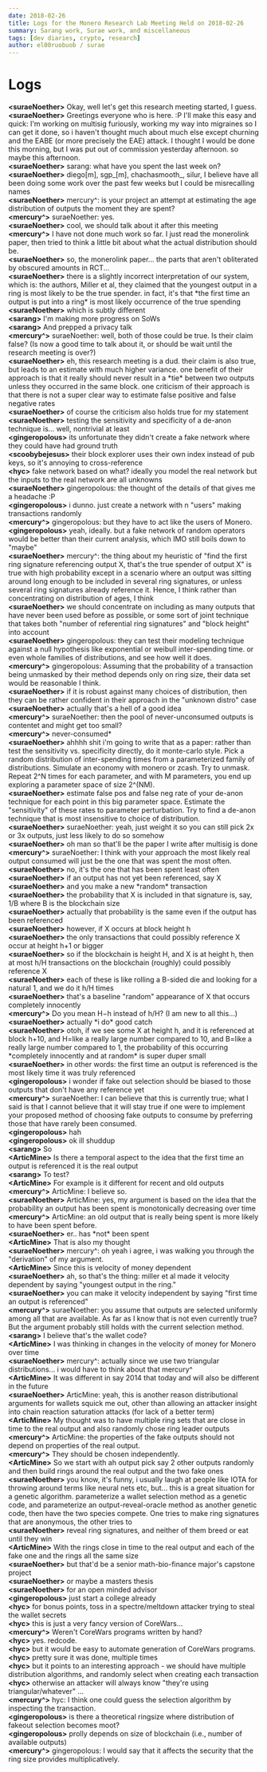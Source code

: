```yaml
---
date: 2018-02-26
title: Logs for the Monero Research Lab Meeting Held on 2018-02-26
summary: Sarang work, Surae work, and miscellaneous
tags: [dev diaries, crypto, research]
author: el00ruobuob / surae
---
```


# Logs  

**\<suraeNoether>** Okay, well let's get this research meeting started, I guess.   
**\<suraeNoether>** Greetings everyone who is here. :P I'll make this easy and quick: I'm working on multisig furiously, working my way into migraines so I can get it done, so i haven't thought much about much else except churning and the EABE (or more precisely the EAE) attack. I thought I would be done this morning, but I was put out of commission yesterday afternoon. so maybe this afternoon.   
**\<suraeNoether>** sarang: what have you spent the last week on?  
**\<suraeNoether>** diego[m], sgp\_[m], chachasmooth\_, silur, I believe have all been doing some work over the past few weeks but I could be misrecalling names  
**\<suraeNoether>** mercury^: is your project an attempt at estimating the age distribution of outputs the moment they are spent?  
**\<mercury^>** suraeNoether: yes.  
**\<suraeNoether>** cool, we should talk about it after this meeting  
**\<mercury^>** I have not done much work so far.  I just read the monerolink paper, then tried to think a little bit about what the actual distribution should be.  
**\<suraeNoether>** so, the monerolink paper... the parts that aren't obliterated by obscured amounts in RCT...   
**\<suraeNoether>** there is a slightly incorrect interpretation of our system, which is: the authors, Miller et al, they claimed that the youngest output in a ring is most likely to be the true spender. in fact, it's that \*the first time an output is put into a  ring\* is most likely occurrence of the true spending  
**\<suraeNoether>** which is subtly different  
**\<sarang>** I'm making more progress on SoWs  
**\<sarang>** And prepped a privacy talk  
**\<mercury^>** suraeNoether: well, both of those could be true. Is their claim false? (Is now a good time to talk about it, or should be wait until the research meeting is over?)  
**\<suraeNoether>** eh, this research meeting is a dud. their claim is also true, but leads to an estimate with much higher variance. one benefit of their approach is that it really should never result in a \*tie\* between two outputs unless they occurred in the same block. one criticism of their approach is that there is not a super clear way to estimate false positive and false negative rates  
**\<suraeNoether>** of course the criticism also holds true for my statement  
**\<suraeNoether>** testing the sensitivity and specificity of a de-anon technique is... well, nontrivial at least  
**\<gingeropolous>** its unfortunate they didn't create a fake network where they could have had ground truth  
**\<scoobybejesus>** their block explorer uses their own index instead of pub keys, so it's annoying to cross-reference  
**\<hyc>** fake network based on what? ideally you model the real network but the inputs to the real network are all unknowns  
**\<suraeNoether>** gingeropolous: the thought of the details of that gives me a headache :P  
**\<gingeropolous>** i dunno. just create a network with n "users" making transactions randomly  
**\<mercury^>** gingeropolous: but they have to act like the users of Monero.  
**\<gingeropolous>** yeah, ideally. but a fake network of random operators would be better than their current analysis, which IMO still boils down to "maybe"  
**\<suraeNoether>** mercury^: the thing about my heuristic of "find the first ring signature referencing output X, that's the true spender of output X" is true with high probability except in a scenario where an output was sitting around long enough to be included in several ring signatures, or unless several ring signatures already reference it. Hence, I think rather than concentrating on distribution of ages, I think  
**\<suraeNoether>** we should concentrate on including as many outputs that have never been used before as possible, or some sort of joint technique that takes both "number of referential ring signatures" and "block height" into account  
**\<suraeNoether>** gingeropolous: they can test their modeling technique against a null hypothesis like exponential or weibull inter-spending time. or even whole families of distributions, and see how well it does.  
**\<mercury^>** gingeropolous: Assuming that the probability of a transaction being unmasked by their method depends only on ring size, their data set would be reasonable I think.  
**\<suraeNoether>** if it is robust against many choices of distribution, then they can be rather confident in their approach in the "unknown distro" case  
**\<suraeNoether>** actually that's a hell of a good idea  
**\<mercury^>** suraeNoether: then the pool of never-unconsumed outputs is contentet and might get too small?  
**\<mercury^>** never-consumed\*  
**\<suraeNoether>** ahhhh shit i'm going to write that as a paper: rather than test the sensitivity vs. specificity directly, do it monte-carlo style. Pick a random distribution of inter-spending times from a parameterized family of distributions. Simulate an economy with monero or zcash. Try to unmask. Repeat 2^N times for each parameter, and with M parameters, you end up exploring a parameter space of size 2^(NM).  
**\<suraeNoether>** estimate false pos and false neg rate of your de-anon technique for each point in this big parameter space. Estimate the "sensitivity" of these rates to parameter perturbation. Try to find a de-anon technique that is most insensitive to choice of distribution.  
**\<suraeNoether>** suraeNoether: yeah, just weight it so you can still pick 2x or 3x outputs, just less likely to do so somehow  
**\<suraeNoether>** oh man so that'll be the paper I write after multisig is done  
**\<mercury^>** suraeNoether: I think with your approach the most likely real output consumed will just be the one that was spent the most often.  
**\<suraeNoether>** no, it's the one that has been spent least often  
**\<suraeNoether>** if an output has not yet been referenced, say X  
**\<suraeNoether>** and you make a new \*random\* transaction  
**\<suraeNoether>** the probability that X is included in that signature is, say, 1/B where B is the blockchain size  
**\<suraeNoether>** actually that probability is the same even if the output has been referenced  
**\<suraeNoether>** however, if X occurs at block height h  
**\<suraeNoether>** the only transactions that could possibly reference X occur at height h+1 or bigger  
**\<suraeNoether>** so if the blockchain is height H, and X is at height h, then at most h/H transactions on the blockchain (roughly) could possibly reference X  
**\<suraeNoether>** each of these is like rolling a B-sided die and looking for a natural 1, and we do it h/H times  
**\<suraeNoether>** that's a baseline "random" appearance of X that occurs completely innocently  
**\<mercury^>** Do you mean H−h instead of h/H? (I am new to all this…)  
**\<suraeNoether>** actually \*i do\* good catch  
**\<suraeNoether>** otoh, if we see some X at height h, and it is referenced at block h+10, and H=like a really large number compared to 10, and B=like a really large number compared to 1, the probability of this occurring \*completely innocently and at random\* is super duper small  
**\<suraeNoether>** in other words: the first time an output is referenced is the most likely time it was truly referenced  
**\<gingeropolous>** i wonder if fake out selection should be biased to those outputs that don't have any reference yet  
**\<mercury^>** suraeNoether: I can believe that this is currently true; what I said is that I cannot believe that it will stay true if one were to implement your proposed method of choosing fake outputs to consume by preferring those that have rarely been consumed.  
**\<gingeropolous>** hah  
**\<gingeropolous>** ok ill shuddup  
**\<sarang>** So  
**\<ArticMine>** Is there a temporal aspect to the idea that the first time an output is referenced it is the real output  
**\<sarang>** To test?  
**\<ArticMine>** For example is it different for recent and old outputs  
**\<mercury^>** ArticMine: I believe so.  
**\<suraeNoether>** ArticMine: yes, my argument is based on the idea that the probability an output has been spent is monotonically decreasing over time  
**\<mercury^>** ArticMine: an old output that is really being spent is more likely to have been spent before.  
**\<suraeNoether>** er.. has \*not\* been spent  
**\<ArticMine>** That is also my thought  
**\<suraeNoether>** mercury^: oh yeah i agree, i was walking you through the "derivation" of my argument.   
**\<ArticMine>** Since this is velocity of money dependent  
**\<suraeNoether>** ah, so that's the thing: miller et al made it velocity dependent by saying "youngest output in the ring."  
**\<suraeNoether>** you can make it velocity independent by saying "first time an output is referenced"  
**\<mercury^>** suraeNoether: you assume that outputs are selected uniformly among all that are available.  As far as I know that is not even currently true?  But the argument probably still holds with the current selection method.  
**\<sarang>** I believe that's the wallet code?  
**\<ArticMine>** I was thinking in changes in the velocity of money for Monero over time  
**\<suraeNoether>** mercury^: actually since we use two triangular distributions... i would have to think about that mercury^   
**\<ArticMine>** It was different in say 2014 that today and will also be different in the future  
**\<suraeNoether>** ArticMine: yeah, this is another reason distributional arguments for wallets squick me out, other than allowing an attacker insight into chain reaction saturation attacks (for lack of a better term)  
**\<ArticMine>** My thought was to have multiple ring sets that are close in time to the real output and also randomly chose ring leader outputs  
**\<mercury^>** ArticMine: the properties of the fake outputs should not depend on properties of the real output.  
**\<mercury^>** They should be chosen independently.  
**\<ArticMine>** So we start with ah output pick say 2 other outputs randomly and then build rings around the real output and the two fake ones  
**\<suraeNoether>** you know, it's funny, i usually laugh at people like IOTA for throwing around terms like neural nets etc, but... this is a great situation for a genetic algorithm. parameterize a wallet selection method as a genetic code, and parameterize an output-reveal-oracle method as another genetic code, then have the two species compete. One tries to make ring signatures that are anonymous, the other tries to  
**\<suraeNoether>** reveal ring signatures, and neither of them breed or eat until they win  
**\<ArticMine>** With the rings close in time to the real output and each of the fake one and the rings all the same size  
**\<suraeNoether>** but that'd be a senior math-bio-finance major's capstone project  
**\<suraeNoether>** or maybe a masters thesis  
**\<suraeNoether>** for an open minded advisor  
**\<gingeropolous>** just start a college already  
**\<hyc>** for bonus points, toss in a spectre/meltdown attacker trying to steal the wallet secrets  
**\<hyc>** this is just a very fancy version of CoreWars...  
**\<mercury^>** Weren't CoreWars programs written by hand?  
**\<hyc>** yes. redcode.  
**\<hyc>** but it would be easy to automate generation of CoreWars programs.  
**\<hyc>** pretty sure it was done, multiple times  
**\<hyc>** but it points to an interesting approach - we should have multiple distribution algorithms, and randomly select when creating each transaction  
**\<hyc>** otherwise an attacker will always know "they're using triangular/whatever" ...  
**\<mercury^>** hyc: I think one could guess the selection algorithm by inspecting the transaction.  
**\<gingeropolous>** is there a theoretical ringsize where distribution of fakeout selection becomes moot?  
**\<gingeropolous>** prolly depends on size of blockchain (i.e., number of available outputs)  
**\<mercury^>** gingeropolous: I would say that it affects the security that the ring size provides multiplicatively.  
